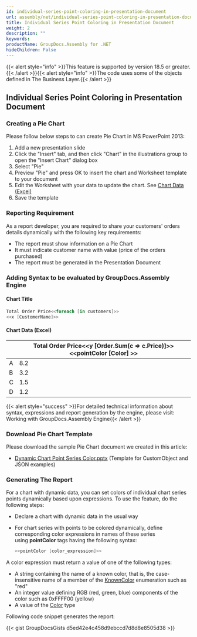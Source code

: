 ```yaml
---
id: individual-series-point-coloring-in-presentation-document
url: assembly/net/individual-series-point-coloring-in-presentation-document
title: Individual Series Point Coloring in Presentation Document
weight: 2
description: ""
keywords: 
productName: GroupDocs.Assembly for .NET
hideChildren: False
---
```

{{< alert style="info" >}}This feature is supported by version 18.5 or greater.{{< /alert >}}{{< alert style="info" >}}The code uses some of the objects defined in The Business Layer.{{< /alert >}}

## Individual Series Point Coloring in Presentation Document

### Creating a Pie Chart

Please follow below steps to can create Pie Chart in MS PowerPoint 2013:

1.  Add a new presentation slide
2.  Click the "Insert" tab, and then click "Chart" in the illustrations group to open the "Insert Chart" dialog box
3.  Select "Pie"
4.  Preview "Pie" and press OK to insert the chart and Worksheet template to your document
5.  Edit the Worksheet with your data to update the chart. See [Chart Data (Excel)](https://docs.dynabic.com/display/assemblynet/Pie+Chart+in+Presentation+Document#PieChartinPresentationDocument-ChartData(Excel))
6.  Save the template

### Reporting Requirement

As a report developer, you are required to share your customers' orders details dynamically with the following key requirements:

*   The report must show information on a Pie Chart
*   It must indicate customer name with value (price of the orders purchased)
*   The report must be generated in the Presentation Document

### Adding Syntax to be evaluated by GroupDocs.Assembly Engine

#### Chart Title

```csharp
Total Order Price<<foreach [in customers]>>
<<x [CustomerName]>>

```

#### Chart Data (Excel)

|   | Total Order Price<<y [Order.Sum(c => c.Price)]>><<pointColor [Color] >> |
| --- | --- |
| A | 8.2 |
| B | 3.2 |
| C | 1.5 |
| D | 1.2 |

{{< alert style="success" >}}For detailed technical information about syntax, expressions and report generation by the engine, please visit: Working with GroupDocs.Assembly Engine{{< /alert >}}

### Download Pie Chart Template

Please download the sample Pie Chart document we created in this article:

*   [Dynamic Chart Point Series Color.pptx](https://github.com/groupdocs-assembly/GroupDocs.Assembly-for-.NET/blob/master/Examples/Data/Source/Presentation%20Templates/Dynamic%20Chart%20Point%20Series%20Color.pptx) (Template for CustomObject and JSON examples) 

### Generating The Report

For a chart with dynamic data, you can set colors of individual chart series points dynamically based upon expressions. To use the feature, do the following steps:

*   Declare a chart with dynamic data in the usual way
*   For chart series with points to be colored dynamically, define corresponding color expressions in names of these series using **pointColor** tags having the following syntax:
    
    ```csharp
    <<pointColor [color_expression]>>
    ```
    

A color expression must return a value of one of the following types:

*   A string containing the name of a known color, that is, the case-insensitive name of a member of the [KnownColor](https://msdn.microsoft.com/en-us/library/system.drawing.knowncolor(v=vs.110).aspx) enumeration such as "red"
*   An integer value defining RGB (red, green, blue) components of the color such as 0xFFFF00 (yellow)
*   A value of the [Color](http://msdn.microsoft.com/en-us/library/system.drawing.color(v=vs.110).aspx) type

Following code snippet generates the report:

{{< gist GroupDocsGists d5ed42e4c458d9ebccd7d8d8e8505d38 >}}


